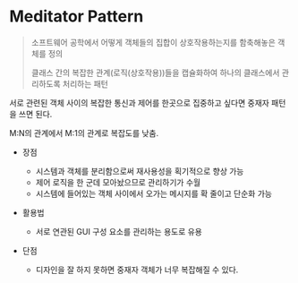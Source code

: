 # Meditator Pattern

> 소프트웨어 공학에서 어떻게 객체들의 집합이 상호작용하는지를 함축해놓은 객체를 정의
>
> 클래스 간의 복잡한 관계(로직(상호작용))들을 캡슐화하여 하나의 클래스에서 관리하도록 처리하는 패턴


서로 관련된 객체 사이의 복잡한 통신과 제어를 한곳으로 집중하고 싶다면 중재자 패턴을 쓰면 된다.

M:N의 관계에서 M:1의 관계로 복잡도를 낮춤.

- 장점
    - 시스템과 객체를 분리함으로써 재사용성을 획기적으로 향상 가능
    - 제어 로직을 한 군데 모아놨으므로 관리하기가 수월
    - 시스템에 들어있는 객체 사이에서 오가는 메시지를 확 줄이고 단순화 가능
    

- 활용법
    - 서로 연관된 GUI 구성 요소를 관리하는 용도로 유용
    
- 단점 
    - 디자인을 잘 하지 못하면 중재자 객체가 너무 복잡해질 수 있다.
